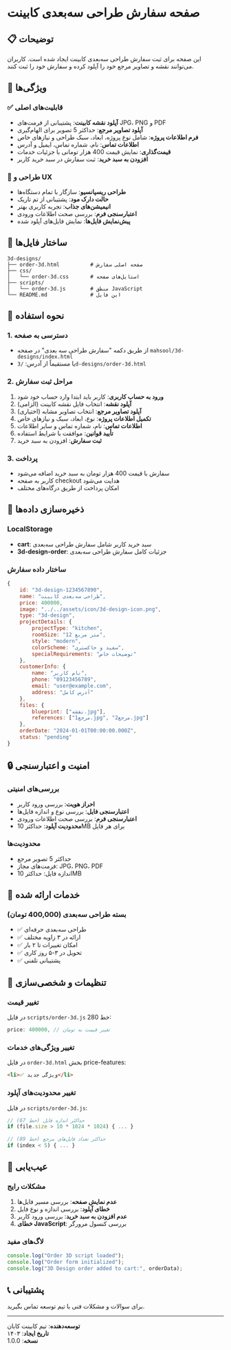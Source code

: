 # صفحه سفارش طراحی سه‌بعدی کابینت

## 📋 توضیحات
این صفحه برای ثبت سفارش طراحی سه‌بعدی کابینت ایجاد شده است. کاربران می‌توانند نقشه و تصاویر مرجع خود را آپلود کرده و سفارش خود را ثبت کنند.

## 🚀 ویژگی‌ها

### ✅ قابلیت‌های اصلی
- **آپلود نقشه کابینت**: پشتیبانی از فرمت‌های JPG، PNG و PDF
- **آپلود تصاویر مرجع**: حداکثر 5 تصویر برای الهام‌گیری
- **فرم اطلاعات پروژه**: شامل نوع پروژه، ابعاد، سبک طراحی و نیازهای خاص
- **اطلاعات تماس**: نام، شماره تماس، ایمیل و آدرس
- **قیمت‌گذاری**: نمایش قیمت 400 هزار تومانی با جزئیات خدمات
- **افزودن به سبد خرید**: ثبت سفارش در سبد خرید کاربر

### 🎨 طراحی و UX
- **طراحی ریسپانسیو**: سازگار با تمام دستگاه‌ها
- **حالت دارک مود**: پشتیبانی از تم تاریک
- **انیمیشن‌های جذاب**: تجربه کاربری بهتر
- **اعتبارسنجی فرم**: بررسی صحت اطلاعات ورودی
- **پیش‌نمایش فایل‌ها**: نمایش فایل‌های آپلود شده

## 📁 ساختار فایل‌ها

```
3d-designs/
├── order-3d.html          # صفحه اصلی سفارش
├── css/
│   └── order-3d.css       # استایل‌های صفحه
├── scripts/
│   └── order-3d.js        # منطق JavaScript
└── README.md              # این فایل
```

## 🔧 نحوه استفاده

### 1. دسترسی به صفحه
- از طریق دکمه "سفارش طراحی سه بعدی" در صفحه `mahsool/3d-designs/index.html`
- یا مستقیماً از آدرس: `/3d-designs/order-3d.html`

### 2. مراحل ثبت سفارش
1. **ورود به حساب کاربری**: کاربر باید ابتدا وارد حساب خود شود
2. **آپلود نقشه**: انتخاب فایل نقشه کابینت (الزامی)
3. **آپلود تصاویر مرجع**: انتخاب تصاویر مشابه (اختیاری)
4. **تکمیل اطلاعات پروژه**: نوع، ابعاد، سبک و نیازهای خاص
5. **اطلاعات تماس**: نام، شماره تماس و سایر اطلاعات
6. **تأیید قوانین**: موافقت با شرایط استفاده
7. **ثبت سفارش**: افزودن به سبد خرید

### 3. پرداخت
- سفارش با قیمت 400 هزار تومان به سبد خرید اضافه می‌شود
- کاربر به صفحه checkout هدایت می‌شود
- امکان پرداخت از طریق درگاه‌های مختلف

## 💾 ذخیره‌سازی داده‌ها

### LocalStorage
- **cart**: سبد خرید کاربر شامل سفارش طراحی سه‌بعدی
- **3d-design-order**: جزئیات کامل سفارش طراحی سه‌بعدی

### ساختار داده سفارش
```javascript
{
    id: "3d-design-1234567890",
    name: "طراحی سه‌بعدی کابینت",
    price: 400000,
    image: "../../assets/icon/3d-design-icon.png",
    type: "3d-design",
    projectDetails: {
        projectType: "kitchen",
        roomSize: "12 متر مربع",
        style: "modern",
        colorScheme: "سفید و خاکستری",
        specialRequirements: "توضیحات خاص"
    },
    customerInfo: {
        name: "نام کاربر",
        phone: "09123456789",
        email: "user@example.com",
        address: "آدرس کامل"
    },
    files: {
        blueprint: ["نقشه.jpg"],
        references: ["مرجع1.jpg", "مرجع2.jpg"]
    },
    orderDate: "2024-01-01T00:00:00.000Z",
    status: "pending"
}
```

## 🔒 امنیت و اعتبارسنجی

### بررسی‌های امنیتی
- **احراز هویت**: بررسی ورود کاربر
- **اعتبارسنجی فایل**: بررسی نوع و اندازه فایل‌ها
- **اعتبارسنجی فرم**: بررسی صحت اطلاعات ورودی
- **محدودیت آپلود**: حداکثر 10MB برای هر فایل

### محدودیت‌ها
- حداکثر 5 تصویر مرجع
- فرمت‌های مجاز: JPG، PNG، PDF
- اندازه فایل: حداکثر 10MB

## 🎯 خدمات ارائه شده

### بسته طراحی سه‌بعدی (400,000 تومان)
- ✅ طراحی سه‌بعدی حرفه‌ای
- ✅ ارائه در ۳ زاویه مختلف
- ✅ امکان تغییرات تا ۲ بار
- ✅ تحویل در ۳-۵ روز کاری
- ✅ پشتیبانی تلفنی

## 🔧 تنظیمات و شخصی‌سازی

### تغییر قیمت
در فایل `scripts/order-3d.js` خط 280:
```javascript
price: 400000, // تغییر قیمت به تومان
```

### تغییر ویژگی‌های خدمات
در فایل `order-3d.html` بخش price-features:
```html
<li>✅ ویژگی جدید</li>
```

### تغییر محدودیت‌های آپلود
در فایل `scripts/order-3d.js`:
```javascript
// حداکثر اندازه فایل (خط 67)
if (file.size > 10 * 1024 * 1024) { ... }

// حداکثر تعداد فایل‌های مرجع (خط 89)
if (index < 5) { ... }
```

## 🐛 عیب‌یابی

### مشکلات رایج
1. **عدم نمایش صفحه**: بررسی مسیر فایل‌ها
2. **خطای آپلود**: بررسی اندازه و نوع فایل
3. **عدم افزودن به سبد خرید**: بررسی ورود کاربر
4. **خطای JavaScript**: بررسی کنسول مرورگر

### لاگ‌های مفید
```javascript
console.log("Order 3D script loaded");
console.log("Order form initialized");
console.log("3D Design order added to cart:", orderData);
```

## 📞 پشتیبانی
برای سوالات و مشکلات فنی با تیم توسعه تماس بگیرید.

---
**توسعه‌دهنده**: تیم کابینت کابان  
**تاریخ ایجاد**: ۱۴۰۳  
**نسخه**: 1.0.0 